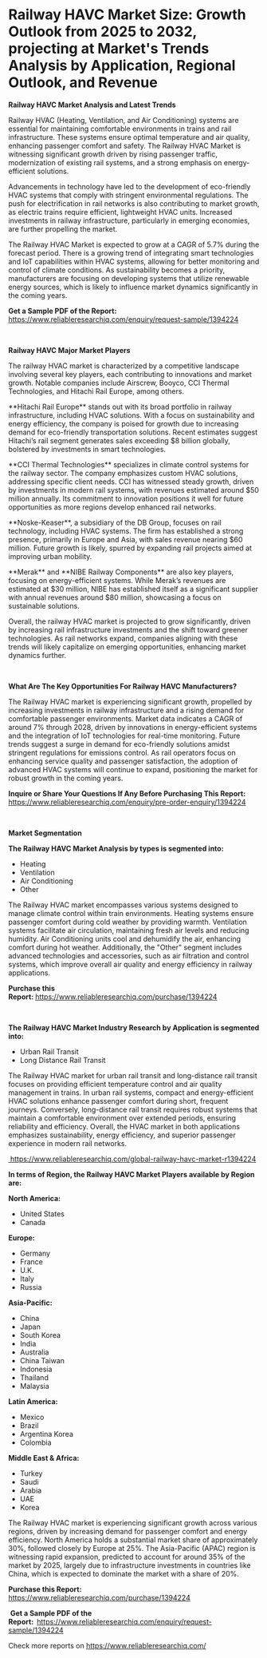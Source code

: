 <p><h1>Railway HAVC Market Size: Growth Outlook from 2025 to 2032, projecting at Market's Trends Analysis by Application, Regional Outlook, and Revenue</h1></p><p><strong>Railway HAVC Market Analysis and Latest Trends</strong></p>
<p><p>Railway HVAC (Heating, Ventilation, and Air Conditioning) systems are essential for maintaining comfortable environments in trains and rail infrastructure. These systems ensure optimal temperature and air quality, enhancing passenger comfort and safety. The Railway HVAC Market is witnessing significant growth driven by rising passenger traffic, modernization of existing rail systems, and a strong emphasis on energy-efficient solutions.</p><p>Advancements in technology have led to the development of eco-friendly HVAC systems that comply with stringent environmental regulations. The push for electrification in rail networks is also contributing to market growth, as electric trains require efficient, lightweight HVAC units. Increased investments in railway infrastructure, particularly in emerging economies, are further propelling the market.</p><p>The Railway HVAC Market is expected to grow at a CAGR of 5.7% during the forecast period. There is a growing trend of integrating smart technologies and IoT capabilities within HVAC systems, allowing for better monitoring and control of climate conditions. As sustainability becomes a priority, manufacturers are focusing on developing systems that utilize renewable energy sources, which is likely to influence market dynamics significantly in the coming years.</p></p>
<p><strong>Get a Sample PDF of the Report:&nbsp;</strong> <a href="https://www.reliableresearchiq.com/enquiry/request-sample/1394224?utm_campaign=3296&utm_medium=2&utm_source=Github&utm_content=ia&utm_term=22032025&utm_id=railway-havc">https://www.reliableresearchiq.com/enquiry/request-sample/1394224</a></p>
<p>&nbsp;</p>
<p><strong>Railway HAVC Major Market Players</strong></p>
<p><p>The railway HVAC market is characterized by a competitive landscape involving several key players, each contributing to innovations and market growth. Notable companies include Airscrew, Booyco, CCI Thermal Technologies, and Hitachi Rail Europe, among others.</p><p>**Hitachi Rail Europe** stands out with its broad portfolio in railway infrastructure, including HVAC solutions. With a focus on sustainability and energy efficiency, the company is poised for growth due to increasing demand for eco-friendly transportation solutions. Recent estimates suggest Hitachi’s rail segment generates sales exceeding $8 billion globally, bolstered by investments in smart technologies.</p><p>**CCI Thermal Technologies** specializes in climate control systems for the railway sector. The company emphasizes custom HVAC solutions, addressing specific client needs. CCI has witnessed steady growth, driven by investments in modern rail systems, with revenues estimated around $50 million annually. Its commitment to innovation positions it well for future opportunities as more regions develop enhanced rail networks.</p><p>**Noske-Keaser**, a subsidiary of the DB Group, focuses on rail technology, including HVAC systems. The firm has established a strong presence, primarily in Europe and Asia, with sales revenue nearing $60 million. Future growth is likely, spurred by expanding rail projects aimed at improving urban mobility.</p><p>**Merak** and **NIBE Railway Components** are also key players, focusing on energy-efficient systems. While Merak’s revenues are estimated at $30 million, NIBE has established itself as a significant supplier with annual revenues around $80 million, showcasing a focus on sustainable solutions.</p><p>Overall, the railway HVAC market is projected to grow significantly, driven by increasing rail infrastructure investments and the shift toward greener technologies. As rail networks expand, companies aligning with these trends will likely capitalize on emerging opportunities, enhancing market dynamics further.</p></p>
<p>&nbsp;</p>
<p><strong>What Are The Key Opportunities For Railway HAVC Manufacturers?</strong></p>
<p><p>The Railway HVAC market is experiencing significant growth, propelled by increasing investments in railway infrastructure and a rising demand for comfortable passenger environments. Market data indicates a CAGR of around 7% through 2028, driven by innovations in energy-efficient systems and the integration of IoT technologies for real-time monitoring. Future trends suggest a surge in demand for eco-friendly solutions amidst stringent regulations for emissions control. As rail operators focus on enhancing service quality and passenger satisfaction, the adoption of advanced HVAC systems will continue to expand, positioning the market for robust growth in the coming years.</p></p>
<p><strong>Inquire or Share Your Questions If Any Before Purchasing This Report:</strong> <a href="https://www.reliableresearchiq.com/enquiry/pre-order-enquiry/1394224?utm_campaign=3296&utm_medium=2&utm_source=Github&utm_content=ia&utm_term=22032025&utm_id=railway-havc">https://www.reliableresearchiq.com/enquiry/pre-order-enquiry/1394224</a></p>
<p>&nbsp;</p>
<p><strong>Market Segmentation</strong></p>
<p><strong>The Railway HAVC Market Analysis by types is segmented into:</strong></p>
<p><ul><li>Heating</li><li>Ventilation</li><li>Air Conditioning</li><li>Other</li></ul></p>
<p><p>The Railway HVAC market encompasses various systems designed to manage climate control within train environments. Heating systems ensure passenger comfort during cold weather by providing warmth. Ventilation systems facilitate air circulation, maintaining fresh air levels and reducing humidity. Air Conditioning units cool and dehumidify the air, enhancing comfort during hot weather. Additionally, the "Other" segment includes advanced technologies and accessories, such as air filtration and control systems, which improve overall air quality and energy efficiency in railway applications.</p></p>
<p><strong>Purchase this Report:&nbsp;</strong><a href="https://www.reliableresearchiq.com/purchase/1394224?utm_campaign=3296&utm_medium=2&utm_source=Github&utm_content=ia&utm_term=22032025&utm_id=railway-havc">https://www.reliableresearchiq.com/purchase/1394224</a></p>
<p>&nbsp;</p>
<p><strong>The Railway HAVC Market Industry Research by Application is segmented into:</strong></p>
<p><ul><li>Urban Rail Transit</li><li>Long Distance Rail Transit</li></ul></p>
<p><p>The Railway HVAC market for urban rail transit and long-distance rail transit focuses on providing efficient temperature control and air quality management in trains. In urban rail systems, compact and energy-efficient HVAC solutions enhance passenger comfort during short, frequent journeys. Conversely, long-distance rail transit requires robust systems that maintain a comfortable environment over extended periods, ensuring reliability and efficiency. Overall, the HVAC market in both applications emphasizes sustainability, energy efficiency, and superior passenger experience in modern rail networks.</p></p>
<p><a href="https://www.reliableresearchiq.com/global-railway-havc-market-r1394224?utm_campaign=3296&utm_medium=2&utm_source=Github&utm_content=ia&utm_term=22032025&utm_id=railway-havc">&nbsp;https://www.reliableresearchiq.com/global-railway-havc-market-r1394224</a></p>
<p><strong>In terms of Region, the Railway HAVC Market Players available by Region are:</strong></p>
<p>
    <p> <strong> North America: </strong>
        <ul>
            <li>United States</li>
            <li>Canada</li>
        </ul>
        </p> 
    <p> <strong> Europe: </strong>
        <ul>
            <li>Germany</li>
            <li>France</li>
            <li>U.K.</li>
            <li>Italy</li>
            <li>Russia</li>
        </ul>
        </p> 
    <p> <strong> Asia-Pacific: </strong>
        <ul>
            <li>China</li>
            <li>Japan</li>
            <li>South Korea</li>
            <li>India</li>
            <li>Australia</li>
            <li>China Taiwan</li>
            <li>Indonesia</li>
            <li>Thailand</li>
            <li>Malaysia</li>
        </ul>
        </p> 
    <p> <strong> Latin America: </strong>
        <ul>
            <li>Mexico</li>
            <li>Brazil</li>
            <li>Argentina Korea</li>
            <li>Colombia</li>
        </ul>
        </p> 
    <p> <strong> Middle East & Africa: </strong>
        <ul>
            <li>Turkey</li>
            <li>Saudi</li>
            <li>Arabia</li>
            <li>UAE</li>
            <li>Korea</li>
        </ul>
    </p>
    </p>
<p><p>The Railway HVAC market is experiencing significant growth across various regions, driven by increasing demand for passenger comfort and energy efficiency. North America holds a substantial market share of approximately 30%, followed closely by Europe at 25%. The Asia-Pacific (APAC) region is witnessing rapid expansion, predicted to account for around 35% of the market by 2025, largely due to infrastructure investments in countries like China, which is expected to dominate the market with a share of 20%.</p></p>
<p><strong>Purchase this Report: </strong><a href="https://www.reliableresearchiq.com/purchase/1394224?utm_campaign=3296&utm_medium=2&utm_source=Github&utm_content=ia&utm_term=22032025&utm_id=railway-havc">https://www.reliableresearchiq.com/purchase/1394224</a></p>
<p>&nbsp;<strong>Get a Sample PDF of the Report:&nbsp;&nbsp;</strong><a href="https://www.reliableresearchiq.com/enquiry/request-sample/1394224?utm_campaign=3296&utm_medium=2&utm_source=Github&utm_content=ia&utm_term=22032025&utm_id=railway-havc">https://www.reliableresearchiq.com/enquiry/request-sample/1394224</a></p>
<p><strong></strong></p>
<p>Check more reports on <a href="https://www.reliableresearchiq.com/?utm_campaign=3296&utm_medium=2&utm_source=Github&utm_content=ia&utm_term=22032025&utm_id=railway-havc">https://www.reliableresearchiq.com/</a></p>